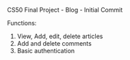 CS50 Final Project - Blog - Initial Commit

Functions:
1. View, Add, edit, delete articles
2. Add and delete comments
3. Basic authentication

